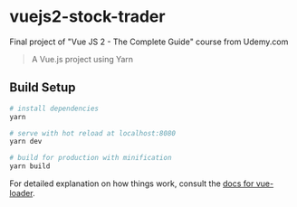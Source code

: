 # vuejs2-stock-trader
Final project of "Vue JS 2 - The Complete Guide" course from Udemy.com

> A Vue.js project using Yarn

## Build Setup

``` bash
# install dependencies
yarn

# serve with hot reload at localhost:8080
yarn dev

# build for production with minification
yarn build
```

For detailed explanation on how things work, consult the [docs for vue-loader](http://vuejs.github.io/vue-loader).
